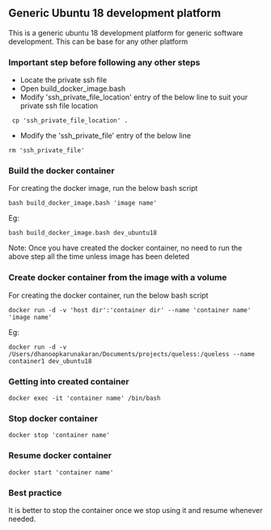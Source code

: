 ## Generic Ubuntu 18 development platform
This is a generic ubuntu 18 development platform for generic software development. This can be base for any other platform

### Important step before following any other steps

* Locate the private ssh file
* Open build_docker_image.bash
* Modify 'ssh_private_file_location' entry of the below line to suit your private ssh file location
```
 cp 'ssh_private_file_location' .
```
* Modify the 'ssh_private_file' entry of the below line
```
rm 'ssh_private_file'
```

### Build the docker container 

For creating the docker image, run the below bash script
```
bash build_docker_image.bash 'image name'
```

Eg:

```
bash build_docker_image.bash dev_ubuntu18

```

Note: Once you have created the docker container, no need to run the above step all the time unless image has been deleted

### Create docker container from the image with a volume

For creating the docker container, run the below bash script

```
docker run -d -v 'host dir':'container dir' --name 'container name' 'image name'
```

Eg:
```
docker run -d -v /Users/dhanoopkarunakaran/Documents/projects/queless:/queless --name container1 dev_ubuntu18
```

### Getting into created container

```
docker exec -it 'container name' /bin/bash
```

### Stop docker container

```
docker stop 'container name'

```

### Resume docker container

```
docker start 'container name'

```

### Best practice

It is better to stop the container once we stop using it and resume whenever needed.

